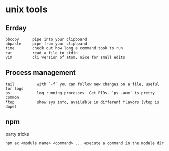 # unix tools

## Errday
```
pbcopy      pipe into your clipboard
pbpaste     pipe from your clipboard
time        check out how long a command took to run
cat         read a file to stdin
vim         cli version of atom, nice for small edits
```

## Process management
```
tail          with `-f` you can follow new changes on a file, useful for logs
ps            log running processes. Get PIDs. `ps -aux` is pretty common
*top          show sys info, available in different flavors (vtop is dope)
```

## npm
party tricks
```txt
npm ex <module name> <command> ... execute a command in the module dir
```
